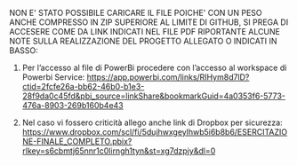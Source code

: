 NON E' STATO POSSIBILE CARICARE IL FILE POICHE' CON UN PESO ANCHE COMPRESSO IN ZIP SUPERIORE AL LIMITE DI GITHUB, SI PREGA DI ACCESERE COME DA LINK INDICATI NEL FILE PDF RIPORTANTE ALCUNE NOTE SULLA REALIZZAZIONE DEL PROGETTO ALLEGATO O INDICATI IN BASSO:

1.	Per l’accesso al file di PowerBi procedere con l’accesso al workspace di Powerbi Service:
https://app.powerbi.com/links/RIHym8d7lD?ctid=2fcfe26a-bb62-46b0-b1e3-28f9da0c45fd&pbi_source=linkShare&bookmarkGuid=4a0353f6-5773-476a-8903-269b160b4e43

2.	Nel caso vi fossero criticità allego anche link di Dropbox per sicurezza:
https://www.dropbox.com/scl/fi/5dujhwxgeylhwb5i6b8b6/ESERCITAZIONE-FINALE_COMPLETO.pbix?rlkey=s6cbmtj65nnr1c0lirngh1tyn&st=xg7dzpjy&dl=0

